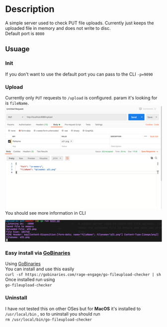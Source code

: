 # Description
A simple server used to check PUT file uploads. Currently just keeps the uploaded file in memory and does not write to disc.   
Default port is `8080`  

## Usuage

### Init
If you don't want to use the default port you can pass to the CLI `-p=9090`

### Upload
Currently only `PUT` requests to `/upload` is configured. param it's looking for is `fileName`.  
![](./Screenshot%202020-05-30%20at%2015.35.20.png?raw=true)  
You should see more information in CLI

![](./Screenshot%202020-05-30%20at%2015.37.27.png?raw=true)

### Easy install via [GoBinaries](https://gobinaries.com/)  
Using [GoBinaries](https://gobinaries.com/)  
You can install and use this easily  
`curl -sf https://gobinaries.com/rage-engage/go-fileupload-checker | sh`  
Once installed run using  
`go-fileupload-checker`

### Uninstall
I have not tested this on other OSes but for **MacOS** it's installed to `/usr/local/bin` , so to uninstall you should run  
`rm /usr/local/bin/go-fileupload-checker`  